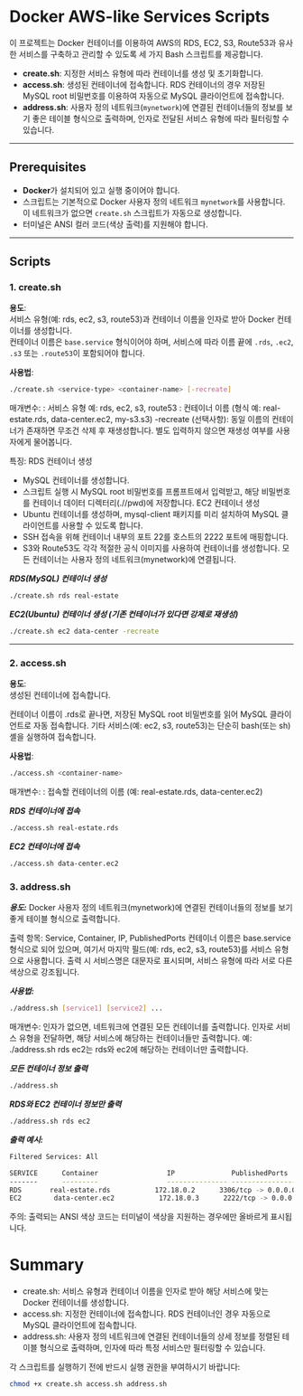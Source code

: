 # Docker AWS-like Services Scripts

이 프로젝트는 Docker 컨테이너를 이용하여 AWS의 RDS, EC2, S3, Route53과 유사한 서비스를 구축하고 관리할 수 있도록 세 가지 Bash 스크립트를 제공합니다.

- **create.sh**: 지정한 서비스 유형에 따라 컨테이너를 생성 및 초기화합니다.
- **access.sh**: 생성된 컨테이너에 접속합니다. RDS 컨테이너의 경우 저장된 MySQL root 비밀번호를 이용하여 자동으로 MySQL 클라이언트에 접속합니다.
- **address.sh**: 사용자 정의 네트워크(`mynetwork`)에 연결된 컨테이너들의 정보를 보기 좋은 테이블 형식으로 출력하며, 인자로 전달된 서비스 유형에 따라 필터링할 수 있습니다.

---

## Prerequisites

- **Docker**가 설치되어 있고 실행 중이어야 합니다.
- 스크립트는 기본적으로 Docker 사용자 정의 네트워크 `mynetwork`를 사용합니다.  
  이 네트워크가 없으면 `create.sh` 스크립트가 자동으로 생성합니다.
- 터미널은 ANSI 컬러 코드(색상 출력)를 지원해야 합니다.
---

## Scripts

### 1. create.sh

**용도**:  
서비스 유형(예: rds, ec2, s3, route53)과 컨테이너 이름을 인자로 받아 Docker 컨테이너를 생성합니다.  
컨테이너 이름은 `base.service` 형식이어야 하며, 서비스에 따라 이름 끝에 `.rds`, `.ec2`, `.s3` 또는 `.route53`이 포함되어야 합니다.

**사용법**:
```bash
./create.sh <service-type> <container-name> [-recreate]
```

매개변수:
<service-type>: 서비스 유형
예: rds, ec2, s3, route53
<container-name>: 컨테이너 이름 (형식 예: real-estate.rds, data-center.ec2, my-s3.s3)
-recreate (선택사항): 동일 이름의 컨테이너가 존재하면 무조건 삭제 후 재생성합니다.
별도 입력하지 않으면 재생성 여부를 사용자에게 물어봅니다.

특징:
RDS 컨테이너 생성
 - MySQL 컨테이너를 생성합니다.
 - 스크립트 실행 시 MySQL root 비밀번호를 프롬프트에서 입력받고, 해당 비밀번호를 컨테이너 데이터 디렉터리(./<container-name>/pwd)에 저장합니다.
EC2 컨테이너 생성
 - Ubuntu 컨테이너를 생성하며, mysql-client 패키지를 미리 설치하여 MySQL 클라이언트를 사용할 수 있도록 합니다.
 - SSH 접속을 위해 컨테이너 내부의 포트 22를 호스트의 2222 포트에 매핑합니다.
 - S3와 Route53도 각각 적절한 공식 이미지를 사용하여 컨테이너를 생성합니다.
모든 컨테이너는 사용자 정의 네트워크(mynetwork)에 연결됩니다.

***RDS(MySQL) 컨테이너 생성***
```bash
./create.sh rds real-estate
```
***EC2(Ubuntu) 컨테이너 생성 (기존 컨테이너가 있다면 강제로 재생성)***
```bash
./create.sh ec2 data-center -recreate
```

---
### 2. access.sh

**용도**:  
생성된 컨테이너에 접속합니다.

컨테이너 이름이 .rds로 끝나면, 저장된 MySQL root 비밀번호를 읽어 MySQL 클라이언트로 자동 접속합니다.
기타 서비스(예: ec2, s3, route53)는 단순히 bash(또는 sh) 셸을 실행하여 접속합니다.

**사용법**:  
```bash
./access.sh <container-name>
```

매개변수:
<container-name>: 접속할 컨테이너의 이름 (예: real-estate.rds, data-center.ec2)

***RDS 컨테이너에 접속***
```bash
./access.sh real-estate.rds
```

***EC2 컨테이너에 접속***
```bash
./access.sh data-center.ec2
```

### 3. address.sh

***용도:***
Docker 사용자 정의 네트워크(mynetwork)에 연결된 컨테이너들의 정보를 보기 좋게 테이블 형식으로 출력합니다.

출력 항목: Service, Container, IP, PublishedPorts
컨테이너 이름은 base.service 형식으로 되어 있으며, 여기서 마지막 필드(예: rds, ec2, s3, route53)를 서비스 유형으로 사용합니다.
출력 시 서비스명은 대문자로 표시되며, 서비스 유형에 따라 서로 다른 색상으로 강조됩니다.

***사용법:***
```bash
./address.sh [service1] [service2] ...
```

매개변수:
인자가 없으면, 네트워크에 연결된 모든 컨테이너를 출력합니다.
인자로 서비스 유형을 전달하면, 해당 서비스에 해당하는 컨테이너들만 출력합니다.
예: ./address.sh rds ec2는 rds와 ec2에 해당하는 컨테이너만 출력합니다.


***모든 컨테이너 정보 출력***
```bash
./address.sh
```

***RDS와 EC2 컨테이너 정보만 출력***
```bash
./address.sh rds ec2
```

***출력 예시:***
```bash
Filtered Services: All

SERVICE      Container                 IP              PublishedPorts
-------      ---------                 --------------- --------------------------------------------------
RDS       real-estate.rds           172.18.0.2      3306/tcp -> 0.0.0.0:3306;33060/tcp -> 0.0.0.0:33060
EC2        data-center.ec2           172.18.0.3      2222/tcp -> 0.0.0.0:2222
```

주의: 출력되는 ANSI 색상 코드는 터미널이 색상을 지원하는 경우에만 올바르게 표시됩니다.


# Summary
- create.sh: 서비스 유형과 컨테이너 이름을 인자로 받아 해당 서비스에 맞는 Docker 컨테이너를 생성합니다.
- access.sh: 지정한 컨테이너에 접속합니다. RDS 컨테이너인 경우 자동으로 MySQL 클라이언트에 접속합니다.
- address.sh: 사용자 정의 네트워크에 연결된 컨테이너들의 상세 정보를 정렬된 테이블 형식으로 출력하며, 인자에 따라 특정 서비스만 필터링할 수 있습니다.

각 스크립트를 실행하기 전에 반드시 실행 권한을 부여하시기 바랍니다:
```bash
chmod +x create.sh access.sh address.sh
```

